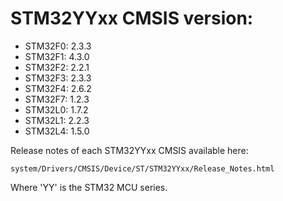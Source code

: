 # STM32YYxx CMSIS version:

  * STM32F0: 2.3.3
  * STM32F1: 4.3.0
  * STM32F2: 2.2.1
  * STM32F3: 2.3.3
  * STM32F4: 2.6.2
  * STM32F7: 1.2.3
  * STM32L0: 1.7.2
  * STM32L1: 2.2.3
  * STM32L4: 1.5.0

Release notes of each STM32YYxx CMSIS available here:

`system/Drivers/CMSIS/Device/ST/STM32YYxx/Release_Notes.html`

Where 'YY' is the STM32 MCU series.

